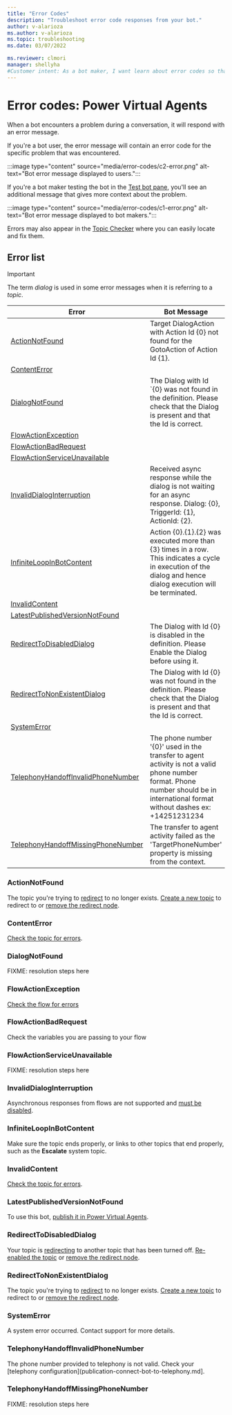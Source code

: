 ```yaml
---
title: "Error Codes"
description: "Troubleshoot error code responses from your bot."
author: v-alarioza
ms.author: v-alarioza
ms.topic: troubleshooting
ms.date: 03/07/2022

ms.reviewer: clmori
manager: shellyha
#Customer intent: As a bot maker, I want learn about error codes so that I can resolve issues with my bots.
---
```

# Error codes: Power Virtual Agents

When a bot encounters a problem during a conversation, it will respond with an error message.

If you're a bot user, the error message will contain an error code for the specific problem that was encountered.

:::image type="content" source="media/error-codes/c2-error.png" alt-text="Bot error message displayed to users.":::

If you're a bot maker testing the bot in the [Test bot pane](authoring-test-bot.md), you'll see an additional message that gives more context about the problem.

:::image type="content" source="media/error-codes/c1-error.png" alt-text="Bot error message displayed to bot makers.":::

Errors may also appear in the [Topic Checker](authoring-topic-management.md#topic-errors) where you can easily locate and fix them.

## Error list

> [!IMPORTANT]
> The term _dialog_ is used in some error messages when it is referring to a _topic_.

<!-- FIXME: add other messages when found -->
| Error                                                                     | Bot Message                                                                                                                                                                      |
| ------------------------------------------------------------------------- | -------------------------------------------------------------------------------------------------------------------------------------------------------------------------------- |
| [ActionNotFound](#ActionNotFound)                                         | Target DialogAction with Action Id {0} not found for the GotoAction of Action Id {1}.                                                                                            |
| [ContentError](#ContentError)                                             |                                                                                                                                                                                  |
| [DialogNotFound](#DialogNotFound)                                         | The Dialog with Id `{0} was not found in the definition. Please check that the Dialog is present and that the Id is correct.                                                     |
| [FlowActionException](#FlowActionException)                               |                                                                                                                                                                                  |
| [FlowActionBadRequest](#FlowActionBadRequest)                             |                                                                                                                                                                                  |
| [FlowActionServiceUnavailable](#FlowActionServiceUnavailable)             |                                                                                                                                                                                  |
| [InvalidDialogInterruption](#InvalidDialogInterruption)                   | Received async response while the dialog is not waiting for an async response. Dialog: {0}, TriggerId: {1}, ActionId: {2}.                                                       |
| [InfiniteLoopInBotContent](#InfiniteLoopInBotContent)                     | Action {0}.{1}.{2} was executed more than {3} times in a row. This indicates a cycle in execution of the dialog and hence dialog execution will be terminated.                   |
| [InvalidContent](#InvalidContent)                                         |                                                                                                                                                                                  |
| [LatestPublishedVersionNotFound](#LatestPublishedVersionNotFound)         |                                                                                                                                                                                  |
| [RedirectToDisabledDialog](#RedirectToDisabledDialog)                     | The Dialog with Id {0} is disabled in the definition. Please Enable the Dialog before using it.                                                                                  |
| [RedirectToNonExistentDialog](#RedirectToNonExistentDialog)               | The Dialog with Id {0} was not found in the definition. Please check that the Dialog is present and that the Id is correct.                                                      |
| [SystemError](#SystemError)                                               |                                                                                                                                                                                  |
| [TelephonyHandoffInvalidPhoneNumber](#TelephonyHandoffInvalidPhoneNumber) | The phone number '{0}' used in the transfer to agent activity is not a valid phone number format. Phone number should be in international format without dashes ex: +14251231234 |
| [TelephonyHandoffMissingPhoneNumber](#TelephonyHandoffMissingPhoneNumber) | The transfer to agent activity failed as the 'TargetPhoneNumber' property is missing from the context.                                                                           |

### ActionNotFound

The topic you're trying to [redirect](authoring-create-edit-topics.md#go-to-another-topic) to no longer exists. [Create a new topic](authoring-create-edit-topics.md#create-a-topic) to redirect to or [remove the redirect node](authoring-create-edit-topics.md#delete-nodes).

### ContentError

[Check the topic for errors](authoring-topic-management.md#topic-errors).  

### DialogNotFound

FIXME: resolution steps here

### FlowActionException

[Check the flow for errors](/power-automate/error-checker)  

### FlowActionBadRequest

Check the variables you are passing to your flow

### FlowActionServiceUnavailable

FIXME: resolution steps here

### InvalidDialogInterruption

Asynchronous responses from flows are not supported and [must be disabled](advanced-flow.md#disable-asynchronous-responses-from-flows).

### InfiniteLoopInBotContent

Make sure the topic ends properly, or links to other topics that end properly, such as the **Escalate** system topic.

### InvalidContent

[Check the topic for errors](authoring-topic-management.md#topic-errors).  

### LatestPublishedVersionNotFound

To use this bot, [publish it in Power Virtual Agents](publication-fundamentals-publish-channels.md).  

### RedirectToDisabledDialog

Your topic is [redirecting](authoring-create-edit-topics.md#go-to-another-topic) to another topic that has been turned off. [Re-enabled the topic](authoring-topic-management.md#topic-status) or [remove the redirect node](authoring-create-edit-topics.md#delete-nodes).  

### RedirectToNonExistentDialog

The topic you're trying to [redirect](authoring-create-edit-topics.md#go-to-another-topic) to no longer exists. [Create a new topic](authoring-create-edit-topics.md#create-a-topic) to redirect to or [remove the redirect node](authoring-create-edit-topics.md#delete-nodes).

### SystemError

A system error occurred. Contact support for more details.  

### TelephonyHandoffInvalidPhoneNumber

<!-- FIXME: are telephony errors regarding the hand-off number, or the number provided by the user? -->
The phone number provided to telephony is not valid. Check your [telephony configuration](publication-connect-bot-to-telephony.md].

### TelephonyHandoffMissingPhoneNumber

FIXME: resolution steps here

